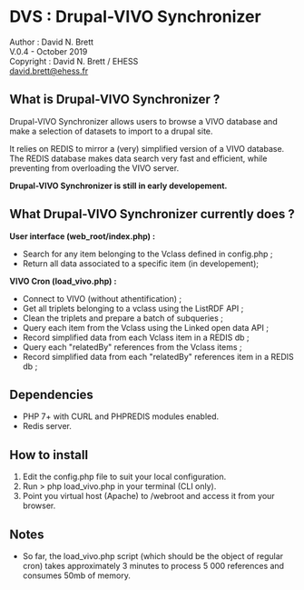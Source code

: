 # DVS : Drupal-VIVO Synchronizer

Author : David N. Brett<br/>
V.0.4 - October 2019<br/>
Copyright : David N. Brett / EHESS<br/>
david.brett@ehess.fr<br/>

<h2>What is Drupal-VIVO Synchronizer ?</h2>

<p>Drupal-VIVO Synchronizer allows users to browse a VIVO database and make a selection of datasets to import to a drupal site.</p>

<p>It relies on REDIS to mirror a (very) simplified version of a VIVO database. The REDIS database makes data search very fast and efficient, while preventing from overloading the VIVO server.</p>

<p><strong>Drupal-VIVO Synchronizer is still in early developement.</strong></p>

<h2>What Drupal-VIVO Synchronizer currently does ?</h2>

<p><strong>User interface (web_root/index.php) : </strong></p>

<ul>
    <li>Search for any item belonging to the Vclass defined in config.php ;</li>
    <li>Return all data associated to a specific item (in developement);</li>
</ul>

<p><strong>VIVO Cron (load_vivo.php) : </strong></p>

<ul>
    <li>Connect to VIVO (without athentification) ;</li>
    <li>Get all triplets belonging to a vclass using the ListRDF API ;</li>
    <li>Clean the triplets and prepare a batch of subqueries ;</li>
    <li>Query each item from the Vclass using the Linked open data API ;</li>
    <li>Record simplified data from each Vclass item in a REDIS db ;</li>
    <li>Query each "relatedBy" references from the Vclass items ;</li>
    <li>Record simplified data from each "relatedBy" references item in a REDIS db ;</li>
</ul>

<h2>Dependencies</h2>

<ul>
    <li>PHP 7+ with CURL and PHPREDIS modules enabled.</li>
    <li>Redis server.</li>
</ul>

<h2>How to install</h2>

<ol>
    <li>Edit the config.php file to suit your local configuration.</li>
    <li>Run > php load_vivo.php in your terminal (CLI only).</li>
    <li>Point you virtual host (Apache) to /webroot and access it from your browser.</li>
</ol>

<h2>Notes</h2>

<ul>
    <li>So far, the load_vivo.php script (which should be the object of regular cron) takes approximately 3 minutes to process 5 000 references and consumes 50mb of memory.</li>
</ul>